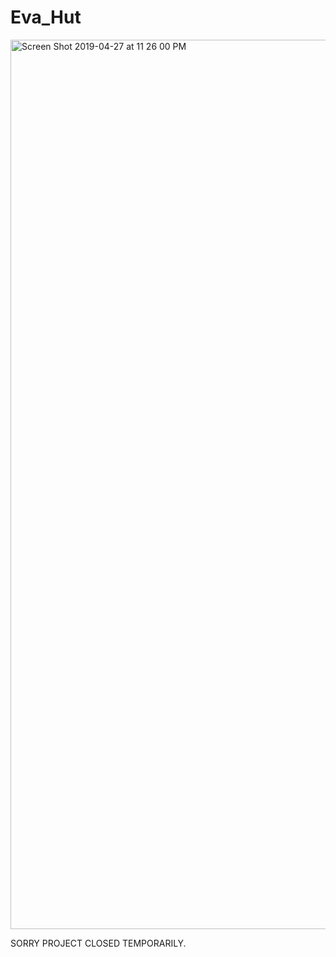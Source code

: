 # Eva_Hut

<img width="1423" alt="Screen Shot 2019-04-27 at 11 26 00 PM" src="https://user-images.githubusercontent.com/39818843/56859786-ab0d9f00-6944-11e9-8f39-8c86a9718a7d.png">


SORRY PROJECT CLOSED TEMPORARILY.

